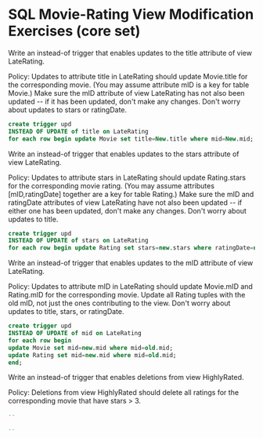 # SQL Movie-Rating View Modification Exercises (core set)

Write an instead-of trigger that enables updates to the title attribute of view LateRating.

Policy: Updates to attribute title in LateRating should update Movie.title for the corresponding movie. (You may assume attribute mID is a key for table Movie.) Make sure the mID attribute of view LateRating has not also been updated -- if it has been updated, don't make any changes. Don't worry about updates to stars or ratingDate.
```sql
create trigger upd
INSTEAD OF UPDATE of title on LateRating
for each row begin update Movie set title=New.title where mid=New.mid; end;
```

Write an instead-of trigger that enables updates to the stars attribute of view LateRating.

Policy: Updates to attribute stars in LateRating should update Rating.stars for the corresponding movie rating. (You may assume attributes [mID,ratingDate] together are a key for table Rating.) Make sure the mID and ratingDate attributes of view LateRating have not also been updated -- if either one has been updated, don't make any changes. Don't worry about updates to title.
```sql
create trigger upd
INSTEAD OF UPDATE of stars on LateRating
for each row begin update Rating set stars=new.stars where ratingDate=new.ratingDate and mid=new.mid; end;
```

Write an instead-of trigger that enables updates to the mID attribute of view LateRating.

Policy: Updates to attribute mID in LateRating should update Movie.mID and Rating.mID for the corresponding movie. Update all Rating tuples with the old mID, not just the ones contributing to the view. Don't worry about updates to title, stars, or ratingDate.
```sql
create trigger upd
INSTEAD OF UPDATE of mid on LateRating
for each row begin
update Movie set mid=new.mid where mid=old.mid;
update Rating set mid=new.mid where mid=old.mid;
end;
```

Write an instead-of trigger that enables deletions from view HighlyRated.

Policy: Deletions from view HighlyRated should delete all ratings for the corresponding movie that have stars > 3.
```sql
--
```


```sql
--
```
